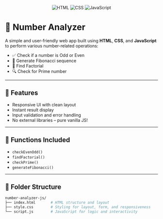 <div align="center">
  <img src="https://img.icons8.com/color/48/html-5--v1.png" alt="HTML" />
  <img src="https://img.icons8.com/color/48/css3.png" alt="CSS" />
  <img src="https://img.icons8.com/color/48/javascript--v1.png" alt="JavaScript" />
</div>

# 🔢 Number Analyzer

A simple and user-friendly web app built using **HTML**, **CSS**, and **JavaScript** to perform various number-related operations:
- ✅ Check if a number is Odd or Even
- 🔁 Generate Fibonacci sequence
- 💯 Find Factorial
- 🔍 Check for Prime number

---

## 🌟 Features

- Responsive UI with clean layout
- Instant result display
- Input validation and error handling
- No external libraries – pure vanilla JS!

---

## 🧪 Functions Included

- `checkEvenOdd()`
- `findFactorial()`
- `checkPrime()`
- `generateFibonacci()`

---

## 📁 Folder Structure

```bash
number-analyzer-js/
├── index.html       # HTML structure and layout
├── style.css        # Styling for layout, form, and responsiveness
└── script.js        # JavaScript for logic and interactivity
